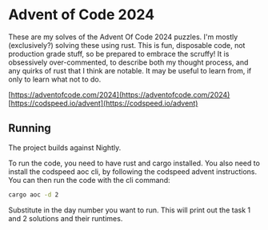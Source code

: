 # Advent of Code 2024

These are my solves of the Advent Of Code 2024 puzzles.
I'm mostly (exclusively?) solving these using rust.
This is fun, disposable code, not production grade stuff, so be prepared to embrace the scruffy!
It is obsessively over-commented, to describe both my thought process, 
and any quirks of rust that I think are notable.
It may be useful to learn from, if only to learn what not to do.

[https://adventofcode.com/2024](https://adventofcode.com/2024)
[https://codspeed.io/advent](https://codspeed.io/advent)

## Running

The project builds against Nightly.

To run the code, you need to have rust and cargo installed.
You also need to install the codspeed aoc cli, by following the codspeed advent instructions.
You can then run the code with the cli command:


```bash
cargo aoc -d 2
```

Substitute in the day number you want to run.
This will print out the task 1 and 2 solutions and their runtimes.
